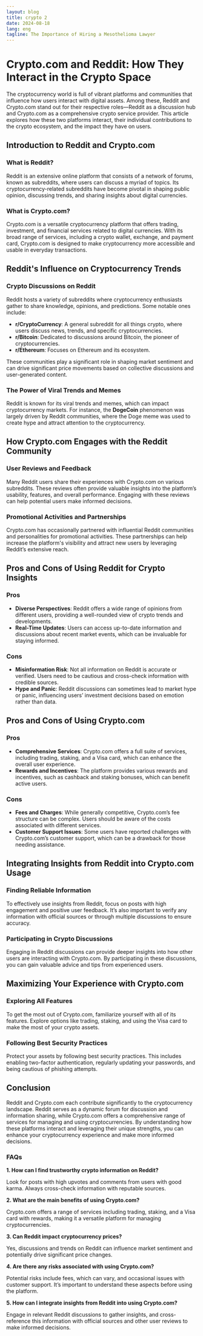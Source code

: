 ```yaml
---
layout: blog
title: crypto 2
date: 2024-08-18
lang: eng
tagline: The Importance of Hiring a Mesothelioma Lawyer
---
```

<script async src="https://pagead2.googlesyndication.com/pagead/js/adsbygoogle.js?client=ca-pub-8370893026371321"
     crossorigin="anonymous"></script>
<!-- Display 2 -->
<ins class="adsbygoogle"
     style="display:block"
     data-ad-client="ca-pub-8370893026371321"
     data-ad-slot="4101050007"
     data-ad-format="auto"
     data-full-width-responsive="true"></ins>
<script>
     (adsbygoogle = window.adsbygoogle || []).push({});
</script>


# **Crypto.com and Reddit: How They Interact in the Crypto Space**

The cryptocurrency world is full of vibrant platforms and communities that influence how users interact with digital assets. Among these, Reddit and Crypto.com stand out for their respective roles—Reddit as a discussion hub and Crypto.com as a comprehensive crypto service provider. This article explores how these two platforms interact, their individual contributions to the crypto ecosystem, and the impact they have on users.

## **Introduction to Reddit and Crypto.com**

### **What is Reddit?**

Reddit is an extensive online platform that consists of a network of forums, known as subreddits, where users can discuss a myriad of topics. Its cryptocurrency-related subreddits have become pivotal in shaping public opinion, discussing trends, and sharing insights about digital currencies.

### **What is Crypto.com?**

Crypto.com is a versatile cryptocurrency platform that offers trading, investment, and financial services related to digital currencies. With its broad range of services, including a crypto wallet, exchange, and payment card, Crypto.com is designed to make cryptocurrency more accessible and usable in everyday transactions.

## **Reddit's Influence on Cryptocurrency Trends**

### **Crypto Discussions on Reddit**

Reddit hosts a variety of subreddits where cryptocurrency enthusiasts gather to share knowledge, opinions, and predictions. Some notable ones include:

- **r/CryptoCurrency**: A general subreddit for all things crypto, where users discuss news, trends, and specific cryptocurrencies.
- **r/Bitcoin**: Dedicated to discussions around Bitcoin, the pioneer of cryptocurrencies.
- **r/Ethereum**: Focuses on Ethereum and its ecosystem.

These communities play a significant role in shaping market sentiment and can drive significant price movements based on collective discussions and user-generated content.

### **The Power of Viral Trends and Memes**

Reddit is known for its viral trends and memes, which can impact cryptocurrency markets. For instance, the **DogeCoin** phenomenon was largely driven by Reddit communities, where the Doge meme was used to create hype and attract attention to the cryptocurrency.

## **How Crypto.com Engages with the Reddit Community**

### **User Reviews and Feedback**

Many Reddit users share their experiences with Crypto.com on various subreddits. These reviews often provide valuable insights into the platform’s usability, features, and overall performance. Engaging with these reviews can help potential users make informed decisions.

### **Promotional Activities and Partnerships**

Crypto.com has occasionally partnered with influential Reddit communities and personalities for promotional activities. These partnerships can help increase the platform's visibility and attract new users by leveraging Reddit’s extensive reach.

## **Pros and Cons of Using Reddit for Crypto Insights**

### **Pros**

- **Diverse Perspectives**: Reddit offers a wide range of opinions from different users, providing a well-rounded view of crypto trends and developments.
- **Real-Time Updates**: Users can access up-to-date information and discussions about recent market events, which can be invaluable for staying informed.

### **Cons**

- **Misinformation Risk**: Not all information on Reddit is accurate or verified. Users need to be cautious and cross-check information with credible sources.
- **Hype and Panic**: Reddit discussions can sometimes lead to market hype or panic, influencing users’ investment decisions based on emotion rather than data.

## **Pros and Cons of Using Crypto.com**

### **Pros**

- **Comprehensive Services**: Crypto.com offers a full suite of services, including trading, staking, and a Visa card, which can enhance the overall user experience.
- **Rewards and Incentives**: The platform provides various rewards and incentives, such as cashback and staking bonuses, which can benefit active users.

### **Cons**

- **Fees and Charges**: While generally competitive, Crypto.com’s fee structure can be complex. Users should be aware of the costs associated with different services.
- **Customer Support Issues**: Some users have reported challenges with Crypto.com’s customer support, which can be a drawback for those needing assistance.

## **Integrating Insights from Reddit into Crypto.com Usage**

### **Finding Reliable Information**

To effectively use insights from Reddit, focus on posts with high engagement and positive user feedback. It’s also important to verify any information with official sources or through multiple discussions to ensure accuracy.

### **Participating in Crypto Discussions**

Engaging in Reddit discussions can provide deeper insights into how other users are interacting with Crypto.com. By participating in these discussions, you can gain valuable advice and tips from experienced users.

## **Maximizing Your Experience with Crypto.com**

### **Exploring All Features**

To get the most out of Crypto.com, familiarize yourself with all of its features. Explore options like trading, staking, and using the Visa card to make the most of your crypto assets.

### **Following Best Security Practices**

Protect your assets by following best security practices. This includes enabling two-factor authentication, regularly updating your passwords, and being cautious of phishing attempts.

## **Conclusion**

Reddit and Crypto.com each contribute significantly to the cryptocurrency landscape. Reddit serves as a dynamic forum for discussion and information sharing, while Crypto.com offers a comprehensive range of services for managing and using cryptocurrencies. By understanding how these platforms interact and leveraging their unique strengths, you can enhance your cryptocurrency experience and make more informed decisions.

### **FAQs**

**1. How can I find trustworthy crypto information on Reddit?**

Look for posts with high upvotes and comments from users with good karma. Always cross-check information with reputable sources.

**2. What are the main benefits of using Crypto.com?**

Crypto.com offers a range of services including trading, staking, and a Visa card with rewards, making it a versatile platform for managing cryptocurrencies.

**3. Can Reddit impact cryptocurrency prices?**

Yes, discussions and trends on Reddit can influence market sentiment and potentially drive significant price changes.

**4. Are there any risks associated with using Crypto.com?**

Potential risks include fees, which can vary, and occasional issues with customer support. It’s important to understand these aspects before using the platform.

**5. How can I integrate insights from Reddit into using Crypto.com?**

Engage in relevant Reddit discussions to gather insights, and cross-reference this information with official sources and other user reviews to make informed decisions.